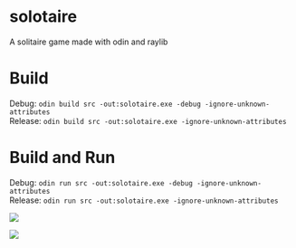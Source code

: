 # solotaire
 A solitaire game made with odin and raylib 

# Build
Debug: `odin build src -out:solotaire.exe -debug -ignore-unknown-attributes`\
Release: `odin build src -out:solotaire.exe -ignore-unknown-attributes`

# Build and Run
Debug: `odin run src -out:solotaire.exe -debug -ignore-unknown-attributes`\
Release: `odin run src -out:solotaire.exe -ignore-unknown-attributes`

![](https://media0.giphy.com/media/v1.Y2lkPTc5MGI3NjExN2NnY3FteWRsN2x1ZG1qdThucGJ3cTMwcnc2bHEzOHY2M2NxZjh3dyZlcD12MV9pbnRlcm5hbF9naWZfYnlfaWQmY3Q9Zw/r0kaz93TjBSRdMl5Xl/giphy.gif)

![](https://media2.giphy.com/media/v1.Y2lkPTc5MGI3NjExMGI3dzh4MHN2bWpzdjBycmN0ZXBlbHFleGNmMGFkc3QzYmRzcWcwcCZlcD12MV9pbnRlcm5hbF9naWZfYnlfaWQmY3Q9Zw/PqT8vrHuPXsPLGP07F/giphy.gif)
